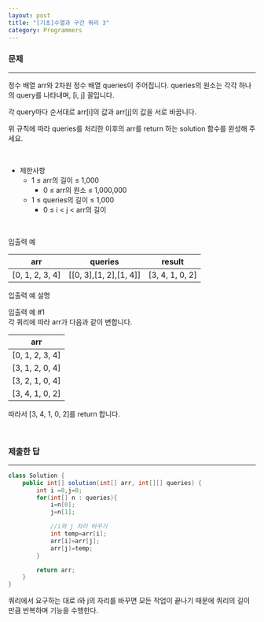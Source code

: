 ```yaml
---
layout: post
title: "[기초]수열과 구간 쿼리 3"
category: Programmers
---
```


### 문제
---
정수 배열 arr와 2차원 정수 배열 queries이 주어집니다. queries의 원소는 각각 하나의 query를 나타내며, [i, j] 꼴입니다.

각 query마다 순서대로 arr[i]의 값과 arr[j]의 값을 서로 바꿉니다.

위 규칙에 따라 queries를 처리한 이후의 arr를 return 하는 solution 함수를 완성해 주세요.   

&nbsp;


- 제한사항
    - 1 ≤ arr의 길이 ≤ 1,000
        - 0 ≤ arr의 원소 ≤ 1,000,000
    - 1 ≤ queries의 길이 ≤ 1,000
        - 0 ≤ i < j < arr의 길이
  


&nbsp;

입출력 예

|arr	|queries	|result|
|---|---|---|
|[0, 1, 2, 3, 4]	|[[0, 3],[1, 2],[1, 4]]|	[3, 4, 1, 0, 2]|


입출력 예 설명   

입출력 예 #1   
각 쿼리에 따라 arr가 다음과 같이 변합니다.

|arr|
|---|
|[0, 1, 2, 3, 4]|
|[3, 1, 2, 0, 4]|
|[3, 2, 1, 0, 4]|
|[3, 4, 1, 0, 2]|

따라서 [3, 4, 1, 0, 2]를 return 합니다.   

&nbsp;

### 제출한 답
---
```java
class Solution {
    public int[] solution(int[] arr, int[][] queries) {
        int i =0,j=0;
        for(int[] n : queries){
            i=n[0];
            j=n[1];

            //i와 j 자리 바꾸기
            int temp=arr[i];
            arr[i]=arr[j];
            arr[j]=temp;
        }

        return arr;
    }
}
```

쿼리에서 요구하는 대로 i와 j의 자리를 바꾸면 모든 작업이 끝나기 때문에 쿼리의 길이만큼 반복하며 기능을 수행한다.